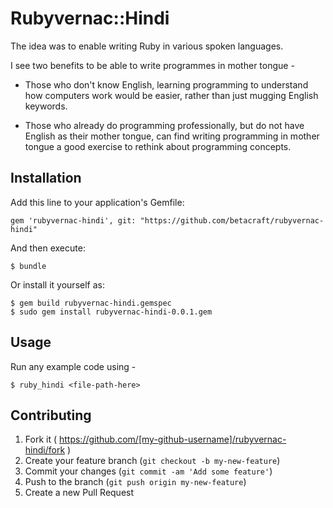 # Rubyvernac::Hindi


The idea was to enable writing Ruby in various spoken languages. 

I see two benefits to be able to write programmes in mother tongue -

- Those who don't know English, learning programming to understand how computers work would be easier, rather than just mugging English keywords.

- Those who already do programming professionally, but do not have English as their mother tongue, can find writing programming in mother tongue a good exercise to rethink about programming concepts.


## Installation

Add this line to your application's Gemfile:

    gem 'rubyvernac-hindi', git: "https://github.com/betacraft/rubyvernac-hindi"

And then execute:

    $ bundle

Or install it yourself as:

    $ gem build rubyvernac-hindi.gemspec
    $ sudo gem install rubyvernac-hindi-0.0.1.gem

## Usage

Run any example code using - 

    $ ruby_hindi <file-path-here>

## Contributing

1. Fork it ( https://github.com/[my-github-username]/rubyvernac-hindi/fork )
2. Create your feature branch (`git checkout -b my-new-feature`)
3. Commit your changes (`git commit -am 'Add some feature'`)
4. Push to the branch (`git push origin my-new-feature`)
5. Create a new Pull Request
